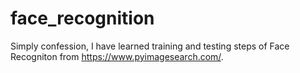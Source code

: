 # face_recognition

Simply confession, I have learned training and testing steps of Face Recogniton from https://www.pyimagesearch.com/.

